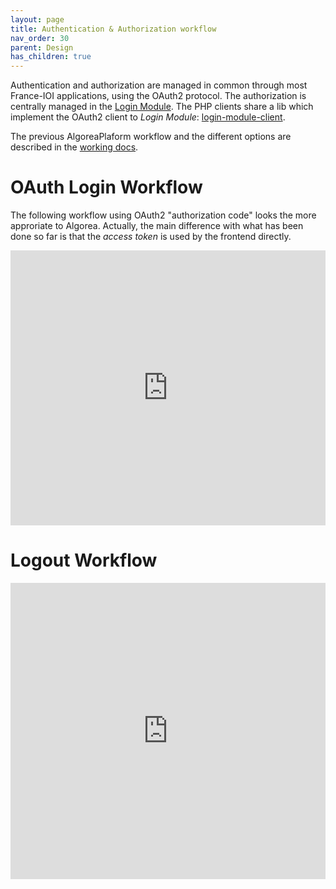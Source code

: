 ```yaml
---
layout: page
title: Authentication & Authorization workflow
nav_order: 30
parent: Design
has_children: true
---
```


Authentication and authorization are managed in common through most France-IOI applications, using the OAuth2 protocol. The authorization is centrally managed in the [Login Module](https://github.com/France-ioi/login-module). The PHP clients share a lib which implement the OAuth2 client to *Login Module*: [login-module-client](https://github.com/France-ioi/login-module-client).

The previous AlgoreaPlaform workflow and the different options are described in the [working docs](../workingdoc).

# OAuth Login Workflow

The following workflow using OAuth2 "authorization code" looks the more approriate to Algorea. Actually, the main difference with what has been done so far is that the *access token* is used by the frontend directly.

<iframe frameborder="0" style="width:100%;height:440px;" src="https://www.draw.io/?lightbox=1&highlight=0000ff&edit=_blank&layers=1&nav=1&title=loginsuccessful-authcode-full.drawio#Uhttps%3A%2F%2Fdrive.google.com%2Fa%2Fsmad.be%2Fuc%3Fid%3D1LnKvL_pudCBs9miqOlYJdAjtwe5CIIsw%26export%3Ddownload"></iframe>

# Logout Workflow

<iframe frameborder="0" style="width:100%;height:474px;" src="https://www.draw.io/?lightbox=1&highlight=0000ff&edit=_blank&layers=1&nav=1&title=logout.drawio#Uhttps%3A%2F%2Fdrive.google.com%2Fa%2Fsmad.be%2Fuc%3Fid%3D13yhLJA3MTP0peFQT-T2mtVm8l9VaG081%26export%3Ddownload"></iframe>

